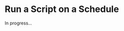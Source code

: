 <meta sectionIndex="3">
<meta url="https://github.com/johnlindquist/kit/discussions/806">
<meta id="D_kwDOEu7MBc4AP9Tc">
<meta title="Run a Script on a Schedule">
<meta section="Script Metadata">
<meta i="1">    
<meta path="docs/run-a-script-on-a-schedule">

# Run a Script on a Schedule

In progress...
